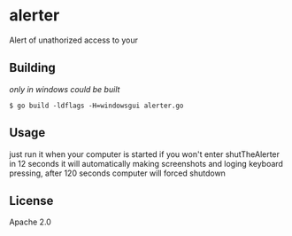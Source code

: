 # alerter
Alert of unathorized access to your

## Building

*only in windows could be built*
```shell
$ go build -ldflags -H=windowsgui alerter.go
```

## Usage

just run it when your computer is started
if you won't enter shutTheAlerter in 12 seconds it will automatically making screenshots and loging keyboard pressing, after 120 seconds computer will forced shutdown

## License

Apache 2.0
